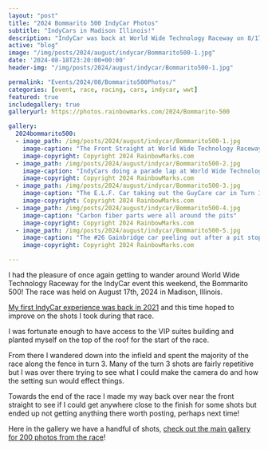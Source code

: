 ```yaml
---
layout: "post"
title: "2024 Bommarito 500 IndyCar Photos"
subtitle: "IndyCars in Madison Illinois!"
description: "IndyCar was back at World Wide Technology Raceway on 8/17/2024 and we were there shooting!"
active: "blog"
image: "/img/posts/2024/august/indycar/Bommarito500-1.jpg"
date: '2024-08-18T23:20:00+00:00'
header-img: "/img/posts/2024/august/indycar/Bommarito500-1.jpg"

permalink: "Events/2024/08/Bommarito500Photos/"
categories: [event, race, racing, cars, indycar, wwt]
featured: true
includegallery: true
galleryurl: https://photos.rainbowmarks.com/2024/Bommarito-500

gallery:
  2024bommarito500:
  - image_path: /img/posts/2024/august/indycar/Bommarito500-1.jpg
    image-caption: "The Front Straight at World Wide Technology Raceway with IndyCars coming out of the pits"
    image-copyright: Copyright 2024 RainbowMarks.com
  - image_path: /img/posts/2024/august/indycar/Bommarito500-2.jpg
    image-caption: "IndyCars doing a parade lap at World Wide Technology Raceway"
    image-copyright: Copyright 2024 RainbowMarks.com
  - image_path: /img/posts/2024/august/indycar/Bommarito500-3.jpg
    image-caption: "The E.L.F. Car taking out the GuyCare car in Turn 1"
    image-copyright: Copyright 2024 RainbowMarks.com
  - image_path: /img/posts/2024/august/indycar/Bommarito500-4.jpg
    image-caption: "Carbon fiber parts were all around the pits"
    image-copyright: Copyright 2024 RainbowMarks.com
  - image_path: /img/posts/2024/august/indycar/Bommarito500-5.jpg
    image-caption: "The #26 Gainbridge car peeling out after a pit stop"
    image-copyright: Copyright 2024 RainbowMarks.com

---
```

I had the pleasure of once again getting to wander around World Wide Technology Raceway for the IndyCar event this weekend, the Bommarito 500! The race was held on August 17th, 2024 in Madison, Illinois.

[My first IndyCar experience was back in 2021](https://rainbowmarks.com/Events/2021/08/August-21-2021-IndyCar-Race-At-WWT-Raceway) and this time hoped to improve on the shots I took during that race. 

I was fortunate enough to have access to the VIP suites building and planted myself on the top of the roof for the start of the race.

From there I wandered down into the infield and spent the majority of the race along the fence in turn 3. Many of the turn 3 shots are fairly repetitive but I was over there trying to see what I could make the camera do and how the setting sun would effect things.

Towards the end of the race I made my way back over near the front straight to see if I could get anywhere close to the finish for some shots but ended up not getting anything there worth posting, perhaps next time!

Here in the gallery we have a handful of shots, [check out the main gallery for 200 photos from the race](https://photos.rainbowmarks.com/2024/Bommarito-500)!

